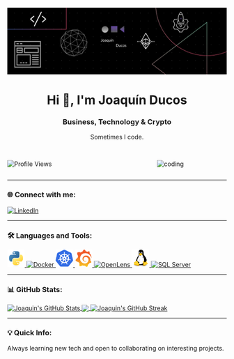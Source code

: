 ![Logo](https://github.com/JoaquinDucos/JoaquinDucos/blob/main/banner-github.png)

<h1 align="center">Hi 👋, I'm Joaquín Ducos</h1>
<h3 align="center">Business, Technology & Crypto</h3>

<p align="center">
   Sometimes I code.
</p>

<br>

<p align="left" padding="250">
  <img align="right" alt="coding" width="160" src="https://media3.giphy.com/media/qgQUggAC3Pfv687qPC/giphy.gif">
  <img src="https://komarev.com/ghpvc/?username=joaquinducos&label=Profile%20views&color=0e75b6&style=flat" alt="Profile Views" />
</p>

<div style="display: flex; justify-content: space-between; align-items: center;">
  <div style="flex: 1;">    
  </div>
  
</div>

---

<h3 align="left">🌐 Connect with me:</h3>
<p align="left">
  <a href="https://www.linkedin.com/in/joaqu%C3%ADn-ducos-669ab21a9/" target="_blank">
    <img align="center" src="https://raw.githubusercontent.com/rahuldkjain/github-profile-readme-generator/master/src/images/icons/Social/linked-in-alt.svg" alt="LinkedIn" height="30" width="40" />
  </a>
</p>

---

<h3 align="left">🛠️ Languages and Tools:</h3>
<p align="left">
  <a href="https://www.python.org" target="_blank"> <img src="https://raw.githubusercontent.com/devicons/devicon/master/icons/python/python-original.svg" alt="Python" width="40" height="40"/> </a>
  <a href="https://www.docker.com/" target="_blank"> <img src="https://www.vectorlogo.zone/logos/docker/docker-icon.svg" alt="Docker" width="40" height="40"/> </a>
  <a href="https://kubernetes.io/" target="_blank"> <img src="https://raw.githubusercontent.com/devicons/devicon/master/icons/kubernetes/kubernetes-plain.svg" alt="Kubernetes" width="40" height="40"/> </a>
  <a href="https://grafana.com/" target="_blank"> <img src="https://raw.githubusercontent.com/devicons/devicon/master/icons/grafana/grafana-original.svg" alt="Grafana" width="40" height="40"/> </a>
  <a href="https://open-lens.io/" target="_blank"> <img src="https://avatars.githubusercontent.com/u/64719508?s=280&v=4" alt="OpenLens" width="40" height="40"/> </a>
  <a href="https://www.linux.org/" target="_blank"> <img src="https://raw.githubusercontent.com/devicons/devicon/master/icons/linux/linux-original.svg" alt="Linux" width="40" height="40"/> </a>
  <a href="https://www.microsoft.com/en-us/sql-server" target="_blank"> <img src="https://www.svgrepo.com/show/303229/microsoft-sql-server-logo.svg" alt="SQL Server" width="40" height="40"/> </a>
</p>

---

<h3 align="left">📊 GitHub Stats:</h3>

<a href="https://github.com/JoaquinDucos/github-readme-stats">
  <img align="center" src="https://github-readme-stats.vercel.app/api?username=JoaquinDucos&show_icons=true&include_all_commits=true&theme=tokyonight&hide_border=true" alt="Joaquin's GitHub Stats" />
</a>

<a href="https://github.com/JoaquinDucos/github-readme-stats">
  <img align="center" src="https://github-readme-stats.vercel.app/api/top-langs/?username=JoaquinDucos&layout=compact&theme=tokyonight&langs_count=8&hide_border=true" />
</a>

<!-- GitHub Streak Stats -->
<a href="https://git.io/streak-stats">
  <img align="center" src="https://github-readme-streak-stats.herokuapp.com?user=JoaquinDucos&theme=tokyonight&hide_border=true&date_format=j%20M%5B%20Y%5D" alt="Joaquin's GitHub Streak" />
</a>

---

<h3 align="left">💡 Quick Info:</h3>
<p align="left">Always learning new tech and open to collaborating on interesting projects.</p>
